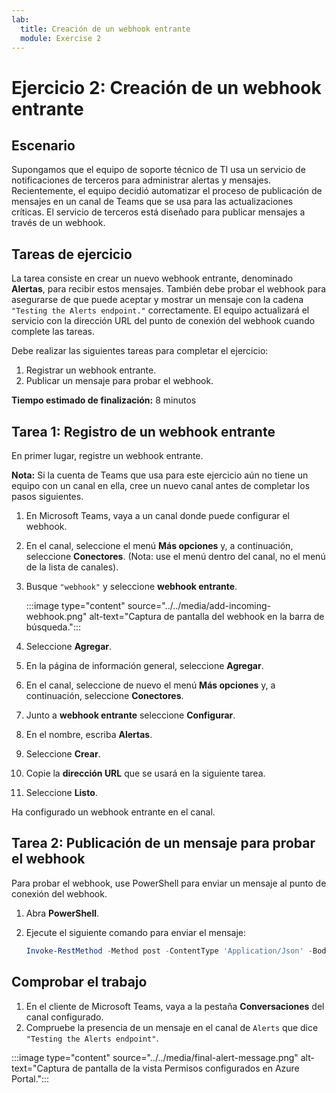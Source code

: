 ```yaml
---
lab:
  title: Creación de un webhook entrante
  module: Exercise 2
---
```


# Ejercicio 2: Creación de un webhook entrante

## Escenario

Supongamos que el equipo de soporte técnico de TI usa un servicio de notificaciones de terceros para administrar alertas y mensajes. Recientemente, el equipo decidió automatizar el proceso de publicación de mensajes en un canal de Teams que se usa para las actualizaciones críticas.  El servicio de terceros está diseñado para publicar mensajes a través de un webhook.  

## Tareas de ejercicio

La tarea consiste en crear un nuevo webhook entrante, denominado **Alertas**, para recibir estos mensajes.  También debe probar el webhook para asegurarse de que puede aceptar y mostrar un mensaje con la cadena `"Testing the Alerts endpoint."` correctamente. El equipo actualizará el servicio con la dirección URL del punto de conexión del webhook cuando complete las tareas.

Debe realizar las siguientes tareas para completar el ejercicio:

1. Registrar un webhook entrante.
2. Publicar un mensaje para probar el webhook.

**Tiempo estimado de finalización:** 8 minutos

## Tarea 1: Registro de un webhook entrante

En primer lugar, registre un webhook entrante.

**Nota:** Si la cuenta de Teams que usa para este ejercicio aún no tiene un equipo con un canal en ella, cree un nuevo canal antes de completar los pasos siguientes.

1. En Microsoft Teams, vaya a un canal donde puede configurar el webhook.
2. En el canal, seleccione el menú **Más opciones** y, a continuación, seleccione **Conectores**.  (Nota: use el menú dentro del canal, no el menú de la lista de canales).
3. Busque `"webhook"` y seleccione **webhook entrante**.

   :::image type="content" source="../../media/add-incoming-webhook.png" alt-text="Captura de pantalla del webhook en la barra de búsqueda.":::

4. Seleccione **Agregar**.
5. En la página de información general, seleccione **Agregar**.
6. En el canal, seleccione de nuevo el menú **Más opciones** y, a continuación, seleccione **Conectores**.
7. Junto a **webhook entrante** seleccione **Configurar**.
8. En el nombre, escriba **Alertas**.
9. Seleccione **Crear**.
10. Copie la **dirección URL** que se usará en la siguiente tarea.
11. Seleccione **Listo**.

Ha configurado un webhook entrante en el canal.

## Tarea 2: Publicación de un mensaje para probar el webhook

Para probar el webhook, use PowerShell para enviar un mensaje al punto de conexión del webhook.

1. Abra **PowerShell**.
2. Ejecute el siguiente comando para enviar el mensaje:

     ```powershell
     Invoke-RestMethod -Method post -ContentType 'Application/Json' -Body '{"text":"Testing the Alerts endpoint."}' -Uri <YOUR WEBHOOK URL>
    ```

## Comprobar el trabajo

1. En el cliente de Microsoft Teams, vaya a la pestaña **Conversaciones** del canal configurado.
2. Compruebe la presencia de un mensaje en el canal de `Alerts` que dice `"Testing the Alerts endpoint"`.

 :::image type="content" source="../../media/final-alert-message.png" alt-text="Captura de pantalla de la vista Permisos configurados en Azure Portal.":::
